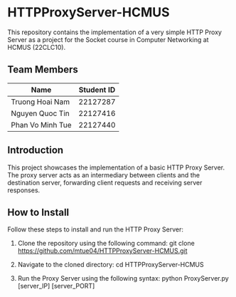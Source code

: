 # HTTPProxyServer-HCMUS

This repository contains the implementation of a very simple HTTP Proxy Server as a project for the Socket course in Computer Networking at HCMUS (22CLC10).

## Team Members

| Name              | Student ID |
|-------------------|------------|
| Truong Hoai Nam   | 22127287   |
| Nguyen Quoc Tin   | 22127416   |
| Phan Vo Minh Tue  | 22127440   |

## Introduction

This project showcases the implementation of a basic HTTP Proxy Server. The proxy server acts as an intermediary between clients and the destination server, forwarding client requests and receiving server responses.

## How to Install

Follow these steps to install and run the HTTP Proxy Server:

1. Clone the repository using the following command:
git clone https://github.com/mtue04/HTTPProxyServer-HCMUS.git

2. Navigate to the cloned directory:
cd HTTPProxyServer-HCMUS

3. Run the Proxy Server using the following syntax:
python ProxyServer.py [server_IP] [server_PORT]
